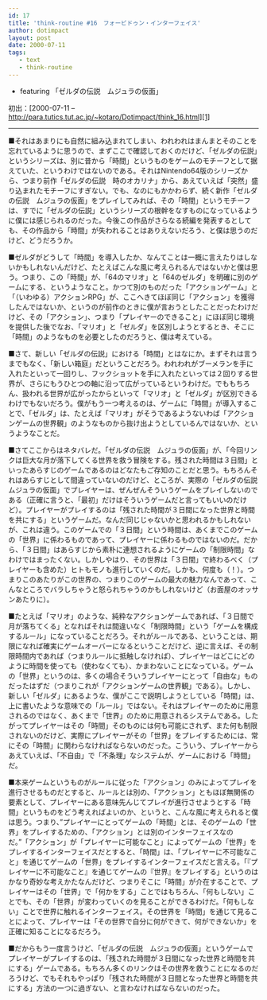 ```yaml
---
id: 17
title: 'think-routine #16　フォービドゥン・インターフェイス'
author: dotimpact
layout: post
date: 2000-07-11
tags:
   - text
   - think-routine
---
```

  * featuring 「ゼルダの伝説　ムジュラの仮面」

初出：[2000-07-11 &#8211; http://para.tutics.tut.ac.jp/~kotaro/Dotimpact/think_16.html][1] 

<!--more-->

* * *

■それはあまりにも自然に組み込まれてしまい、われわれはまんまとそのことを忘れているように思うので、まずここで確認しておくのだけど、「ゼルダの伝説」というシリーズは、別に昔から「時間」というものをゲームのモチーフとして据えていた、というわけではないのである。それはNintendo64版のシリーズから、つまり前作「ゼルダの伝説　時のオカリナ」から、あえていえば「突然」盛り込まれたモチーフにすぎない。でも、なのにもかかわらず、続く新作「ゼルダの伝説　ムジュラの仮面」をプレイしてみれば、その「時間」というモチーフは、すでに「ゼルダの伝説」というシリーズの根幹をなすものになっているように僕には感じられるのだった。今後この作品がさらなる続編を発表するとしても、その作品から「時間」が失われることはありえないだろう、と僕は思うのだけど、どうだろうか。

■ゼルダがどうして「時間」を導入したか、なんてことは一概に言えたりはしないかもしれないんだけど、たとえばこんな風に考えられるんではないかと僕は思う。つまり、この「時間」が、「64のマリオ」と「64のゼルダ」を明確に別のゲームにする、というようなこと。かつて別のものだった「アクションゲーム」と「（いわゆる）アクションRPG」が、ここへきてほぼ同じ「アクション」を獲得したんではないか、というのが前作のときに僕が言おうとしたことだったわけだけど、その「アクション」、つまり「プレイヤーのできること」にほぼ同じ環境を提供した後でなお、「マリオ」と「ゼルダ」を区別しようとするとき、そこに「時間」のようなものを必要としたのだろうと、僕は考えている。

■さて、新しい「ゼルダの伝説」における「時間」とはなにか。まずそれは言うまでもなく、「新しい箱庭」だということだろう。われわれがブーメランを手に入れたといって一回りし、フックショットを手に入れたといっては２回りする世界が、さらにもうひとつの軸に沿って広がっているというわけだ。でももちろん、扱われる世界が広がったからといって「マリオ」と「ゼルダ」が区別できるわけでもないだろう。僕がもう一つ考えるのは、ゲームに「時間」が導入することで、「ゼルダ」は、たとえば「マリオ」がそうであるようないわば「アクションゲームの世界観」のようなものから抜け出ようとしているんではないか、というようなことだ。

■さてここからはネタバレだ。「ゼルダの伝説　ムジュラの仮面」が、「今回リンクは巨大な月が落下してくる世界を救う冒険をする。残された時間は３日間」といったあらすじのゲームであるのはどなたもご存知のことだと思う。もちろんそれはあらすじとして間違っていないのだけど、ところが、実際の「ゼルダの伝説　ムジュラの仮面」でプレイヤーは、ぜんぜんそういうゲームをプレイしないのである（正確に言うと、「最初」だけはそういうゲームだと言ってもいいのだけど）。プレイヤーがプレイするのは「残された時間が３日間になった世界と時間を共にする」というゲームだ。なんだ同じじゃないかと思われるかもしれないが、これは違う。このゲームでの「３日間」という時間は、あくまでこのゲームの「世界」に係わるものであって、プレイヤーに係わるものではないのだ。だから、「３日間」はあらすじから素朴に連想されるようにゲームの「制限時間」なわけではまったくない。しかしやはり、その世界は「３日間」で終わるべく（プレイヤーも含めた）ヒトもモノも進行していくのだ。しかも、何度も（！）。つまりこのあたりがこの世界の、つまりこのゲームの最大の魅力なんであって、こんなところでバラしちゃうと怒られちゃうのかもしれないけど（お面屋のオッサンあたりに）。

■たとえば「マリオ」のような、純粋なアクションゲームであれば、「３日間で月が落ちてくる」となればそれは間違いなく「制限時間」という「ゲームを構成するルール」になっていることだろう。それがルールである、ということは、期限になれば確実にゲームオーバーになるということだけど、逆に言えば、その制限時間内であれば（つまりルールに抵触しなければ）、プレイヤーはどこにどのように時間を使っても（使わなくても）、かまわないことになっている。ゲームの「世界」というのは、多くの場合そういうプレイヤーにとって「自由な」ものだったはずだ（つまりこれが「アクションゲームの世界観」である）。しかし、新しい「ゼルダ」にあるような、僕がここで説明しようとしている「時間」は、上に書いたような意味での「ルール」ではない。それはプレイヤーのために用意されるのではなく、あくまで「世界」のために用意されるシステムである。したがってプレイヤーはその「時間」そのものには何も可能にされず、また何も制限されないのだけど、実際にプレイヤーがその「世界」をプレイするためには、常にその「時間」に関わらなければならないのだった。こういう、プレイヤーからあえていえば、「不自由」で「不条理」なシステムが、ゲームにおける「時間」だ。

■本来ゲームというものがルールに従った「アクション」のみによってプレイを進行させるものだとすると、ルールとは別の、「アクション」ともほぼ無関係の要素として、プレイヤーにある意味先んじてプレイが進行させようとする「時間」というものをどう考えればよいのか、というと、こんな風に考えられると僕は思う。つまり、&#8221;プレイヤーにとってゲームの「時間」とは、そのゲームの「世界」をプレイするための、「アクション」とは別のインターフェイスなのだ。&#8221;「アクション」が「プレイヤーに可能なこと」によってゲームの「世界」をプレイするインターフェイスだとすると、「時間」は、「プレイヤーに不可能なこと」を通じてゲームの「世界」をプレイするインターフェイスだと言える。「『プレイヤーに不可能なこと』を通じてゲームの『世界』をプレイする」というのはかなり奇妙な考えかたなんだけど、つまりそこに「時間」が介在することで、プレイヤーはその「世界」で「何かをする」ことではもちろん、「何もしない」ことでも、その「世界」が変わっていくのを見ることができるわけだ。「何もしない」ことで世界に触れるインターフェイス。その世界を「時間」を通じて見ることによって、プレイヤーは「その世界で自分に何ができて、何ができないか」を正確に知ることになるだろう。

■だからもう一度言うけど、「ゼルダの伝説　ムジュラの仮面」というゲームでプレイヤーがプレイするのは、「残された時間が３日間になった世界と時間を共にする」ゲームである。もちろん多くのリンクはその世界を救うことになるのだろうけど、でもそれもやっぱり「残された時間が３日間となった世界と時間を共にする」方法の一つに過ぎない、と言わなければならないのだった。

 [1]: http://web.archive.org/web/*/http://para.tutics.tut.ac.jp/~kotaro/Dotimpact/think_16.html

